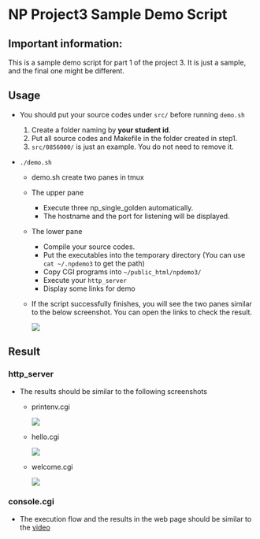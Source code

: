 # NP Project3 Sample Demo Script
## Important information:

This is a sample demo script for part 1 of the project 3.
It is just a sample, and the final one might be different.


## Usage
- You should put your source codes under `src/` before running `demo.sh`
    1. Create a folder naming by **your student id**.
    2. Put all source codes and Makefile in the folder created in step1.
    3. `src/0856000/` is just an example. You do not need to remove it.

- `./demo.sh`
    - demo.sh create two panes in tmux
    - The upper pane
        - Execute three np_single_golden automatically.
        - The hostname and the port for listening will be displayed.
    - The lower pane
        - Compile your source codes.
        - Put the executables into the temporary directory
          (You can use `cat ~/.npdemo3` to get the path)
        - Copy CGI programs into `~/public_html/npdemo3/`
        - Execute your `http_server`
        - Display some links for demo
    - If the script successfully finishes, you will see the two panes similar to the below screenshot. You can open the links to check the result.
        
        ![](https://i.imgur.com/e5grzmA.png)

## Result
### http_server
- The results should be similar to the following screenshots
    - printenv.cgi

        ![](https://i.imgur.com/aF9iuvo.png)

    - hello.cgi
        
        ![](https://i.imgur.com/DSXLfA9.png)

    - welcome.cgi

        ![](https://i.imgur.com/GeZUkeP.png)

### console.cgi
- The execution flow and the results in the web page should be similar to the [video](https://youtu.be/1Lgo9xnw-fI)





